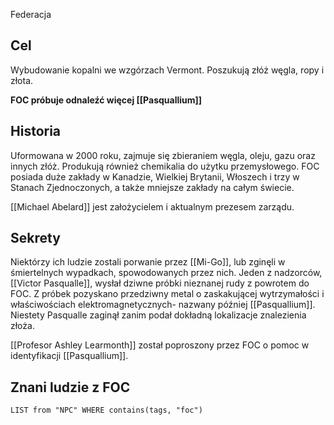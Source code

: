 Federacja

## Cel
Wybudowanie kopalni we wzgórzach Vermont. Poszukują złóż węgla, ropy i złota. 

**FOC próbuje odnaleźć więcej [[Pasquallium]]** 

## Historia 
Uformowana w 2000 roku, zajmuje się zbieraniem węgla, oleju, gazu oraz innych złóż. Produkują również chemikalia do użytku przemysłowego. FOC posiada duże zakłady w Kanadzie, Wielkiej Brytanii, Włoszech i trzy w Stanach Zjednoczonych, a także mniejsze
zakłady na całym świecie. 

[[Michael Abelard]] jest założycielem i aktualnym prezesem zarządu. 

## Sekrety

Niektórzy ich ludzie zostali porwanie przez [[Mi-Go]], lub zginęli w śmiertelnych wypadkach, spowodowanych przez nich. Jeden z nadzorców, [[Victor Pasqualle]], wysłał dziwne próbki nieznanej rudy z powrotem do FOC. Z próbek pozyskano przedziwny metal o zaskakującej wytrzymałości i właściwościach elektromagnetycznych- nazwany później [[Pasquallium]]. Niestety Pasqualle zaginął zanim podał dokładną lokalizacje znalezienia złoża.  


[[Profesor Ashley Learmonth]] został poproszony przez FOC o pomoc w identyfikacji [[Pasquallium]]. 

## Znani ludzie z FOC
```dataview 
LIST from "NPC" WHERE contains(tags, "foc")
```

